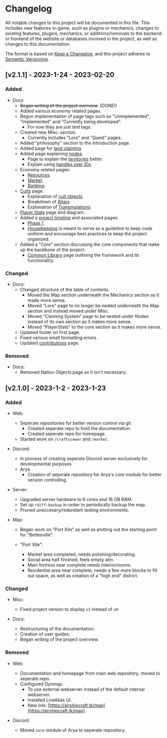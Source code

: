# Changelog

All notable changes to this project will be documented in this file. This includes new features in-game, such as plugins or mechanics, changes to existing features, plugins, mechanics, or additions/removals to the backend or frontend of the website or databases involved in the project, as well as changes to this documentation. 

The format is based on [Keep a Changelog](https://keepachangelog.com/en/1.0.0/),
and this project adheres to [Semantic Versioning](https://semver.org/spec/v2.0.0.html).

## [v2.1.1] - 2023-1-24 - 2023-02-20

### Added
- Docs
  - ~~Began writing of the project overview~~. (DONE!)
  - Added various economy related pages.
  - Begun implementation of page tags such as "Unimplemented", "Implemented" and "Currently being developed".
    - For now they are just text tags.
  - Created new Misc. section.
    - Currently includes "Lore" and "Quest" pages.
  - Added "philosophy" section to the introduction page.
  - Added page for [land claiming](mech/nation-system.md).
  - Added page explaining [nodes](mech/nodes.md).
    - Page to explain the [territories](mech/nodes/territories.md) better.
    - Explain using [handles over IDs](mech/nodes/handles-over-ids.md).
  - Economy related pages:
    - [Resources](mech/economy/resources.md).
    - [Market](mech/economy/market.md).
    - [Banking](mech/economy/banking.md).
  - [Cults](mech/cults.md) page.
    - Explanation of [cult objects](mech/cults/objects.md).
    - Breakdown of [Altars](mech/cults/altars.md)
    - Explanation of [Transmutations](mech/cults/transmutations.md)
  - [Player Stats](misc/playerstats.md) page and diagram.
  - Added a [project timeline](administration/project-timeline.md) and associated pages:
    - [Phase 1](administration/timeline/phase-1.md).
    - [Housekeeping](administration/housekeeping.md) is meant to serve as a guideline to keep code uniform and encourage best practices to keep the project organized.
  - Added a "Core" section discussing the core components that make up the backbone of the project.
    - [Common Library](core/common-lib.md) page outlining the framework and its functionality.
### Changed
- Docs:
  - Changed structure of the table of contents.
    - Moved the Map section underneath the Mechanics section as it made more sense.
    - Moved "Lore" page to no longer be nested underneath the Map section and instead moved under Misc.
    - Moved "Claiming System" page to be nested under Nodes instead of its own section as it makes more sense.
    - Moved "PlayerStats" to the core section as it makes more sense.
  - Updated footer on first page.
  - Fixed various small formatting errors .
  - Updated [contributions](misc/contributions.md) page.

### Removed
- Docs:
  - Removed Nation Objects page as it isn't necessary.
  
## [v2.1.0] - 2023-1-2 - 2023-1-23
### Added 
- Web:
  - Seperate repositories for better version control via git.
    - Created seperate repo to hold the documentation.
    - Created seperate repo for homepage.
  - Started work on ``/craftviewer`` and ``/market``.

- Discord:
  - In process of creating seperate Discord server exclusively for developmental purposes.
  - Arya
    - Creation of seperate repository for Arya's core module for better version controlling.

- Server:
  - Upgraded server hardware to 6 cores and 16 GB RAM.
  - Set up ``rdiff-backup`` in-order to periodically backup the map.
  - Pruned uneccesary/redundant testing environments.

- Map:
  - Began work on "Port Xile" as well as plotting out the starting point for "Bettesville".   
  
  - "Port Xile":
    - Market area completed, needs polishing/decorating.
    - Social area half finished, feels empty atm.
    - Main fortress near complete needs interior/rooms.
    - Residential area near complete, needs a few more blocks to fill out space, as well as creation of a "high end" district.

### Changed
- Misc:
  - Fixed project version to display ``v2`` instead of ``v0``.

- Docs:
  - Restructuring of the documentation.
  - Creation of user guides.
  - Began writing of the project overview.

### Removed
- Web:
  - Documentation and homepage from main web repository, moved to seperate repo.
  - Configured Dynmap.
    - To use external webserver instead of the default internal webserver.
    - Installed LiveAtlas UI.
    - New link: [https://airshipcraft.tk/map](https://airshipcraft.tk/map).

- Discord:
  - Moved ``core`` module of Arya to seperate repository.